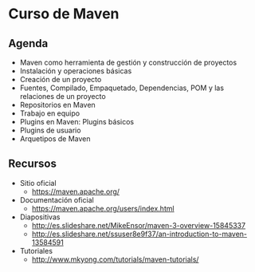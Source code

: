 # Curso de Maven

## Agenda

- Maven como herramienta de gestión y construcción de proyectos
- Instalación y operaciones básicas
- Creación de un proyecto
- Fuentes, Compilado, Empaquetado, Dependencias, POM y las relaciones de un proyecto
- Repositorios en Maven
- Trabajo en equipo
- Plugins en Maven: Plugins básicos
- Plugins de usuario
- Arquetipos de Maven

## Recursos

- Sitio oficial
	- https://maven.apache.org/
- Documentación oficial
	- https://maven.apache.org/users/index.html
- Diapositivas
	- http://es.slideshare.net/MikeEnsor/maven-3-overview-15845337
	- http://es.slideshare.net/ssuser8e9f37/an-introduction-to-maven-13584591
- Tutoriales
	- http://www.mkyong.com/tutorials/maven-tutorials/
